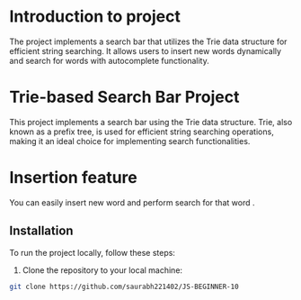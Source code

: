 <h1>Introduction to project </h1>
The project implements a search bar that utilizes the Trie data structure for efficient string searching. It allows users to insert new words dynamically and search for words with autocomplete functionality.

# Trie-based Search Bar Project

This project implements a search bar using the Trie data structure. Trie, also known as a prefix tree, is used for efficient string searching operations, making it an ideal choice for implementing search functionalities.

# Insertion feature

You can easily insert new word and perform search for that word .

## Installation

To run the project locally, follow these steps:

1. Clone the repository to your local machine:

```bash
git clone https://github.com/saurabh221402/JS-BEGINNER-10